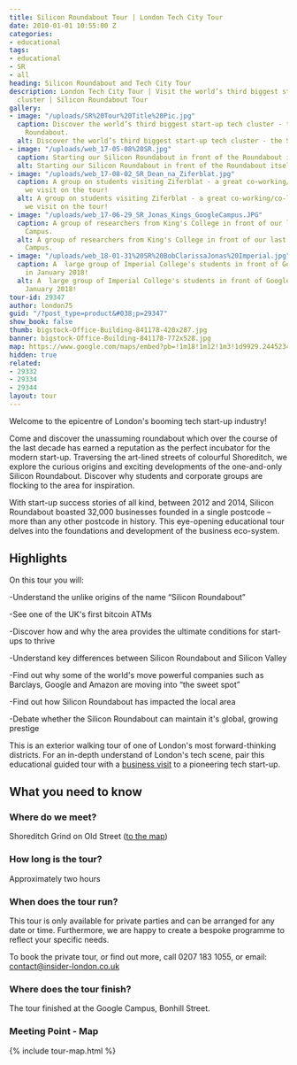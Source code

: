 ```yaml
---
title: Silicon Roundabout Tour | London Tech City Tour
date: 2010-01-01 10:55:00 Z
categories:
- educational
tags:
- educational
- SR
- all
heading: Silicon Roundabout and Tech City Tour
description: London Tech City Tour | Visit the world’s third biggest start-up tech
  cluster | Silicon Roundabout Tour
gallery:
- image: "/uploads/SR%20Tour%20Title%20Pic.jpg"
  caption: Discover the world’s third biggest start-up tech cluster - the Silicon
    Roundabout.
  alt: Discover the world’s third biggest start-up tech cluster - the Silicon Roundabout.
- image: "/uploads/web_17-05-08%20SR.jpg"
  caption: Starting our Silicon Roundabout in front of the Roundabout itself!
  alt: Starting our Silicon Roundabout in front of the Roundabout itself!
- image: "/uploads/web_17-08-02_SR_Dean_na_Ziferblat.jpg"
  caption: A group on students visiting Ziferblat - a great co-working/co-living-space
    we visit on the tour!
  alt: A group on students visiting Ziferblat - a great co-working/co-living-space
    we visit on the tour!
- image: "/uploads/web_17-06-29_SR_Jonas_Kings_GoogleCampus.JPG"
  caption: A group of researchers from King's College in front of our last stop, Google
    Campus.
  alt: A group of researchers from King's College in front of our last stop, Google
    Campus.
- image: "/uploads/web_18-01-31%20SR%20BobClarissaJonas%20Imperial.jpg"
  caption: A  large group of Imperial College's students in front of Google Campus
    in January 2018!
  alt: A  large group of Imperial College's students in front of Google Campus in
    January 2018!
tour-id: 29347
author: london75
guid: "/?post_type=product&#038;p=29347"
show_book: false
thumb: bigstock-Office-Building-841178-420x287.jpg
banner: bigstock-Office-Building-841178-772x528.jpg
map: https://www.google.com/maps/embed?pb=!1m18!1m12!1m3!1d9929.244523455453!2d-0.08826599999996543!3d51.52585299999999!2m3!1f0!2f0!3f0!3m2!1i1024!2i768!4f13.1!3m3!1m2!1s0x48761ca61bf76b2d%3A0x77ad380a270e769b!2sShoreditch+Grind!5e0!3m2!1sen!2s!4v1431589006129
hidden: true
related:
- 29332
- 29334
- 29344
layout: tour
---
```


Welcome to the epicentre of London's booming tech start-up industry! 

Come and discover the unassuming roundabout which over the course of the last decade has earned a reputation as the perfect incubator for the modern start-up. Traversing the art-lined streets of colourful Shoreditch, we explore the curious origins and exciting developments of the one-and-only Silicon Roundabout. Discover why students and corporate groups are flocking to the area for inspiration. 

 

With start-up success stories of all kind, between 2012 and 2014, Silicon Roundabout boasted 32,000 businesses founded in a single postcode – more than any other postcode in history. This eye-opening educational tour delves into the foundations and development of the business eco-system. 

## Highlights

On this tour you will: 

-Understand the unlike origins of the name “Silicon Roundabout” 

-See one of the UK's first bitcoin ATMs 

-Discover how and why the area provides the ultimate conditions for start-ups to thrive 

-Understand key differences between Silicon Roundabout and Silicon Valley 

-Find out why some of the world's move powerful companies such as Barclays, Google and Amazon are moving into “the sweet spot” 

-Find out how Silicon Roundabout has impacted the local area 

-Debate whether the Silicon Roundabout can maintain it's global, growing prestige  

 

 

 

This is an exterior walking tour of one of London's most forward-thinking districts. For an in-depth understand of London's tech scene, pair this educational guided tour with a [business visit](link) to a pioneering tech start-up. 

## What you need to know

### Where do we meet?

Shoreditch Grind on Old Street ([to the map](#map))

### How long is the tour?

Approximately two hours

### When does the tour run?

This tour is only available for private parties and can be arranged for any date or time. Furthermore, we are happy to create a bespoke programme to reflect your specific needs.

To book the private tour, or find out more, call 0207 183 1055, or email: <a href="mailto:contact@insider-london.co.uk">contact@insider-london.co.uk</a>

### Where does the tour finish?

The tour finished at the Google Campus, Bonhill Street.</em>

<h3 id="map">Meeting Point - Map</h3>
{% include tour-map.html %}